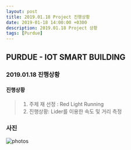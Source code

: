 ```yaml
---
layout: post
title: 2019.01.18 Project 진행상황
date: 2019-01-18 14:00:00 +0300
description: 2019.01.18 Project 상황
tags: [Purdue]
---
```

  
## PURDUE - IOT SMART BUILDING
### 2019.01.18 진행상황
  
  
    
#### 진행상황
> 1. 주제 재 선정 : Red Light Running
> 2. 진행상황: Lider를 이용한 속도 및 거리 측정
  
      
         

### 사진
![photos]({{site.baseurl}}/assets/img/20190118.jpg)
